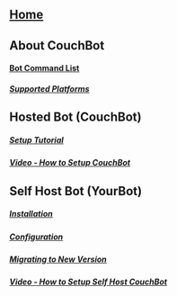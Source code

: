 ## [Home](https://github.com/dawgeth/couchbot/wiki)  
## About CouchBot
#### [Bot Command List](https://github.com/dawgeth/CouchBot/wiki/Bot-Command-List)  
##### [Supported Platforms](https://github.com/dawgeth/CouchBot/wiki/Platforms-Supported)  
## Hosted Bot (CouchBot)
##### [Setup Tutorial](https://github.com/dawgeth/CouchBot/wiki/Setup-Tutorial)  
##### [Video - How to Setup CouchBot](https://github.com/dawgeth/CouchBot/wiki/Setup-Video)
## Self Host Bot (YourBot)
##### [Installation](https://github.com/dawgeth/CouchBot/wiki/Self-Host-Bot-Installation)
##### [Configuration](https://github.com/dawgeth/CouchBot/wiki/Self-Host-Bot-Configuration)
##### [Migrating to New Version](https://github.com/dawgeth/CouchBot/wiki/Self-Host-Bot-Migration)
##### [Video - How to Setup Self Host CouchBot](https://github.com/dawgeth/CouchBot/wiki/Self-Host-Bot-Setup-Video)
